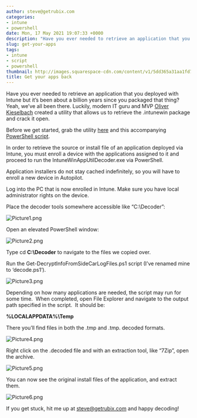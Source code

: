 ```yaml
---
author: steve@getrubix.com
categories:
- intune
- powershell
date: Mon, 17 May 2021 19:07:33 +0000
description: "Have you ever needed to retrieve an application that you deployed with Intune but it’s been about a billion years since you packaged that thing? Yeah, we’ve all been there. Luckily, modern IT guru and MVP Oliver Kieselbach created a utility that allows us to retrieve it."
slug: get-your-apps
tags:
- intune
- script
- powershell
thumbnail: http://images.squarespace-cdn.com/content/v1/5dd365a31aa1fd743bc30b8e/1621278444852-UJOZ1CCD36E6ABYTBSCO/unsplash-image-djDQKdjdYss.jpg
title: Get your apps back
---
```


Have you ever needed to retrieve an application that you deployed with Intune but it’s been about a billion years since you packaged that thing? Yeah, we’ve all been there. Luckily, modern IT guru and MVP [Oliver Kieselbach](https://oliverkieselbach.com/) created a utility that allows us to retrieve the .intunewin package and crack it open.

Before we get started, grab the utility [here](https://github.com/okieselbach/Intune/tree/master/IntuneWinAppUtilDecoder) and this accompanying [PowerShell script](https://github.com/okieselbach/Intune/blob/master/Get-DecryptInfoFromSideCarLogFiles.ps1).

In order to retrieve the source or install file of an application deployed via Intune, you must enroll a device with the applications assigned to it and proceed to run the IntuneWinAppUtilDecoder.exe via PowerShell.

Application installers do not stay cached indefinitely, so you will have to enroll a new device in Autopilot.

Log into the PC that is now enrolled in Intune. Make sure you have local administrator rights on the device.

Place the decoder tools somewhere accessible like “C:\\Decoder”:

![Picture1.png](https://getrubixsitecms.blob.core.windows.net/public-assets/content/v1/5dd365a31aa1fd743bc30b8e/1621278187613-EE3NB671YL6EPGXF9222/Picture1.png)

Open an elevated PowerShell window:

![Picture2.png](https://getrubixsitecms.blob.core.windows.net/public-assets/content/v1/5dd365a31aa1fd743bc30b8e/1621278210412-ZKJ19SVUVL9JWRB5VK13/Picture2.png)

Type cd **C:\\Decoder** to navigate to the files we copied over.

Run the Get-DecryptInfoFromSideCarLogFiles.ps1 script (I’ve renamed mine to ‘decode.ps1’).

![Picture3.png](https://getrubixsitecms.blob.core.windows.net/public-assets/content/v1/5dd365a31aa1fd743bc30b8e/1621278298958-M9RBYRT0GQNNQ5L5YBLW/Picture3.png)

Depending on how many applications are needed, the script may run for some time.  When completed, open File Explorer and navigate to the output path specified in the script.  It should be:

**%LOCALAPPDATA%\\Temp**

There you’ll find files in both the .tmp and .tmp. decoded formats.

![Picture4.png](https://getrubixsitecms.blob.core.windows.net/public-assets/content/v1/5dd365a31aa1fd743bc30b8e/1621278339421-92JEN8MUQUIX52RLW2JC/Picture4.png)

Right click on the .decoded file and with an extraction tool, like “7Zip”, open the archive.

![Picture5.png](https://getrubixsitecms.blob.core.windows.net/public-assets/content/v1/5dd365a31aa1fd743bc30b8e/1621278373065-BO436FJUROXLEZ75TG8I/Picture5.png)

You can now see the original install files of the application, and extract them.

![Picture6.png](https://getrubixsitecms.blob.core.windows.net/public-assets/content/v1/5dd365a31aa1fd743bc30b8e/1621278640753-Z14UXKYPMEWF3OJL6BQG/Picture6.png)

If you get stuck, hit me up at [steve@getrubix.com](mailto:steve@getrubix.com) and happy decoding!